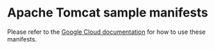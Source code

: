 # Apache Tomcat sample manifests

Please refer to the [Google Cloud documentation](https://cloud.google.com/stackdriver/docs/managed-prometheus/exporters/tomcat) for how to use these manifests.
